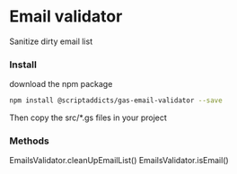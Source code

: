 # Email validator

Sanitize dirty email list

### Install

download the npm package

```sh
npm install @scriptaddicts/gas-email-validator --save
```

Then copy the src/*.gs files in your project

### Methods

EmailsValidator.cleanUpEmailList()
EmailsValidator.isEmail()